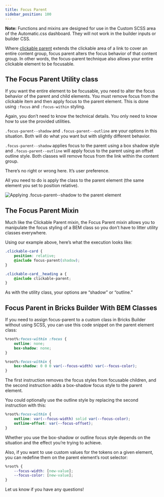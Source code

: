 ```yaml
---
title: Focus Parent
sidebar_position: 100
---
```


**Note:** Functions and mixins are designed for use in the Custom SCSS area of the Automatic.css dashboard. They will not work in the builder inputs or builder CSS.

Where [clickable parent](https://automaticcss.com/docs/clickable-parent/) extends the clickable area of a link to cover an entire content group, focus parent alters the focus behavior of that content group. In other words, the focus-parent technique also allows your entire clickable element to be focusable.

## The Focus Parent Utility class

If you want the entire element to be focusable, you need to alter the focus behavior of the parent and child elements. You must remove focus from the clickable item and then apply focus to the parent element. This is done using `:focus` and `:focus-within` styling.

Again, you don’t need to know the technical details. You only need to know how to use the provided utilities.

`.focus-parent--shadow` and `.focus-parent--outline` are your options in this situation. Both will do what you want but with slightly different behavior.

`.focus-parent--shadow` applies focus to the parent using a box shadow style and `.focus-parent--outline` will apply focus to the parent using an offset outline style. Both classes will remove focus from the link within the content group.

There’s no right or wrong here. It’s user preference.

All you need to do is apply the class to the parent element (the same element you set to position relative).

![Applying .focus-parent--shadow to the parent element](https://automaticcss.com/wp-content/uploads/CleanShot-2023-08-13-at-22.51.25@2x-1024x715.jpg)

## The Focus Parent Mixin

Much like the Clickable Parent mixin, the Focus Parent mixin allows you to manipulate the focus styling of a BEM class so you don’t have to litter utility classes everywhere.

Using our example above, here’s what the execution looks like:

```CSS
.clickable-card {
    position: relative;
    @include focus-parent(shadow);
}

.clickable-card__heading a {
    @include clickable-parent;
}
```

As with the utility class, your options are “shadow” or “outline.”

## Focus Parent in Bricks Builder With BEM Classes

If you need to assign focus-parent to a custom class in Bricks Builder without using SCSS, you can use this code snippet on the parent element class:

```CSS
%root%:focus-within :focus {
    outline: none;
    box-shadow: none;
}

%root%:focus-within {
    box-shadow: 0 0 0 var(--focus-width) var(--focus-color);
}
```

The first instruction removes the focus styles from focusable children, and the second instruction adds a box-shadow focus style to the parent element.

You could optionally use the outline style by replacing the second instruction with this:

```CSS
%root%:focus-within {
    outline: var(--focus-width) solid var(--focus-color);
    outline-offset: var(--focus-offset);
}
```

Whether you use the box-shadow or outline focus style depends on the situation and the effect you’re trying to achieve.

Also, if you want to use custom values for the tokens on a given element, you can redefine them on the parent element’s root selector:

```CSS
%root% {
    --focus-width: [new-value];
    --focus-color: [new-value];
}
```

Let us know if you have any questions!
